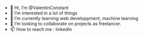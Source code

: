- 👋 Hi, I’m @ValentinConstant
- 👀 I’m interested in a lot of things
- 🌱 I’m currently learning web developpment, machine learning
- 💞️ I’m looking to collaborate on projects as freelancer.
- 📫 How to reach me : linkedIn

<!---
ValentinConstant/ValentinConstant is a ✨ special ✨ repository because its `README.md` (this file) appears on your GitHub profile.
You can click the Preview link to take a look at your changes.
--->

